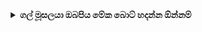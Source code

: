 <div align="center">
<details>
    <summary><b>ගල් මූසලයා ඔබපිය මේක බොට් හදන්න ඕන්නම්</b></summary>
    
 
 ## [![Typing SVG](https://readme-typing-svg.herokuapp.com?color=3EF76A&lines=THIS+IS+KENTON+BOT;THIS+BOT+OWNER+IS+DIWAN+KAWISHKA)](https://git.io/typing-svg)
<div align="center">

 ## [![Typing SVG](https://readme-typing-svg.herokuapp.com?lines=786705379+-+WHATSAPP;MY+NUMBER+)](https://git.io/typing-svg)<div align="center">
 </a>
</p>

 <h1 align="center"><b> KENTON BOT -CREATE BY DIWAN KAWISHKA </b></h1>
 
![logo](https://www.linkpicture.com/q/IMG-20220213-WA0122.jpg)


 
</div>
<p align="center">
Project created by <a href="https://github.com/cyberchekuthan">dIWAN BOT</a> to make it public
    <br>
       | © |
        Reserved |
    <br> 
</p>

## Setup
<div align="center">

  ### Simple Method

 <h1 align="center"><b> පලමුව මෙය ඔබා QR කේතය Scan කර ගන්න  👇 </b></h1> 

 [![Run on Repl.it](https://repl.it/badge/github/quiec/whatsAlfa)](https://replit.com/@DiwanKawishka/KENTON-BOT-QR-CODE#index.js)
    
  <h1 align="center"><b> දෙවනුව මෙම දම්පාට කොටුව ඔබන්න Dpeloy කිරීමට  👇 </b></h1>  
 
 [![Deploy](https://www.herokucdn.com/deploy/button.svg)](https://heroku.com/deploy?template=https://github.com/DIWANKAWISHKAA/KENTONBOT) 
 


----



 ## 📢 Guide

 <h1 align="center"><b> ඔය පහල තියෙන එක ඔබලා අපේ සපෝට් ගෲප් වලට එන්න කැමතිනම් </b></h1>

 

 <br>
<br>
  (https://chat.whatsapp.com/L0GFjfgMyCU8pfYh9RtbHk)
  <div align="center">
       
    
### ⚠️ Warning! 
```
Due to Userbot; Your WhatsApp account may be banned.
This is an open source project, you are responsible for everything you do. 
Absolutely, Asena executives do not accept responsibility.
By establishing the Asena, you are deemed to have accepted these responsibilities.
```

    


## License
This project is protected by `GNU General Public Licence v3.0` license.

### Disclaimer
`WhatsApp` name, its variations and the logo are registered trademarks of Facebook. We have nothing to do with the registered trademark
